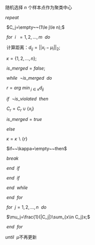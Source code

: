随机选择 $n$ 个样本点作为聚类中心

$repeat$

​		$C_j=\empty~~(1\le j\le n);$

​		$for~~i~~=1,2,...,m~~do$

​				计算距离：$d_{ij}=||x_i-\mu_i||_2;$

​				$\kappa=\{1,2,...,n\};$

​				$is\_merged=false;$

​				$while~~¬is\_merged~~do$

​						$r = arg~min_{~j\in \kappa}d_{ij}$

​						$if~~¬is\_violated~~then$

​								$C_r= C_r \cup \{x_i\}$

​								$is\_merged=true$

​						$else$

​								$\kappa=\kappa \backslash \{r\}$

​								$if~~\kappa=\empty~~then$

​										$break$

​								$end~~if$

​							$end~~if$

​					$end~~while$

​			$end~~for$

​			$for~~j=1,2,...,n~~do$

​					$\mu_j=\frac{1}{|C_j|}\sum_{x\in C_j}x;$

​			$end~~for$

$until~~\mu$不再更新